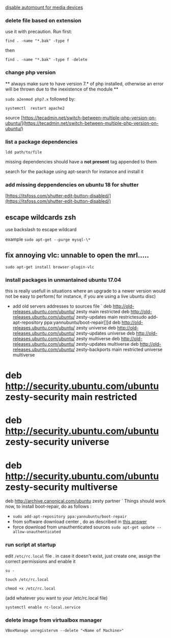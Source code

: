 [disable automount for media devices](https://askubuntu.com/a/191531)


### delete file based on extension

use it with precaution. Run first:

`find . -name "*.bak" -type f`

then

`find . -name "*.bak" -type f -delete`

### change php version 

** always make sure to have version 7.* of php installed, otherwise an error will be thrown due to the inexistence of the module **

`sudo a2enmod php7.x` followed by:

`systemctl  restart apache2`

 source [https://tecadmin.net/switch-between-multiple-php-version-on-ubuntu/](https://tecadmin.net/switch-between-multiple-php-version-on-ubuntu/)


### list a package dependencies
    ldd path/to/file
missing dependencies should have a __not present__ tag appended to them

search for the package using apt-search for instance and install it
    
### add missing deppendencies on ubuntu 18 for shutter
[https://itsfoss.com/shutter-edit-button-disabled/](https://itsfoss.com/shutter-edit-button-disabled/)

## escape wildcards zsh
use backslash to escape wildcard

example `sudo apt-get --purge mysql-\*`

## fix annoying vlc: unnable to open the mrl.....

    sudo apt-get install browser-plugin-vlc
    
    
### install packages in unmantained ubuntu 17.04
this is really usefull in situations where an upgrade to a newer version would not be easy to perform( for instance, if you are using a live ubuntu disc)

 - add old servers addresses to sources file
` 
deb http://old-releases.ubuntu.com/ubuntu/ zesty main restricted
deb http://old-releases.ubuntu.com/ubuntu/ zesty-updates main restrictesudo add-apt-repository ppa:yannubuntu/boot-repair[][d
deb http://old-releases.ubuntu.com/ubuntu/ zesty universe
deb http://old-releases.ubuntu.com/ubuntu/ zesty-updates universe
deb http://old-releases.ubuntu.com/ubuntu/ zesty multiverse
deb http://old-releases.ubuntu.com/ubuntu/ zesty-updates multiverse
deb http://old-releases.ubuntu.com/ubuntu/ zesty-backports main restricted universe multiverse
# deb http://security.ubuntu.com/ubuntu zesty-security main restricted
# deb http://security.ubuntu.com/ubuntu zesty-security universe
# deb http://security.ubuntu.com/ubuntu zesty-security multiverse
deb http://archive.canonical.com/ubuntu zesty partner
`
Things should work now, to install boot-repair, do as follows :
- `sudo add-apt-repository ppa:yannubuntu/boot-repair`
- from software download center , do as described in [this answer](https://askubuntu.com/questions/165255/unable-to-install-boot-repair)
- force download from unauthenticated sources `sudo apt-get update --allow-unauthenticated`

### run script at startup

 edit  `/etc/rc.local` file . in case it doesn't exist, just create one, assign the correct permissions and enable it

    su -

    touch /etc/rc.local

    chmod +x /etc/rc.local

(add whatever you want to your /etc/rc.local file)

    systemctl enable rc-local.service
    
    
### delete image from virtualbox manager
    VBoxManage unregistervm --delete "<Name of Machine>"
